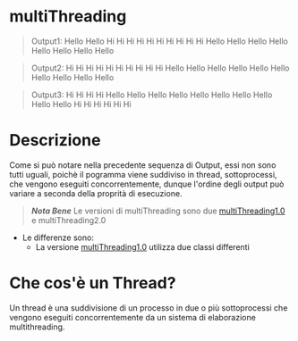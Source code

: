 # multiThreading

> Output1: Hello Hello Hi Hi Hi Hi Hi Hi Hi Hi Hi Hi Hello Hello Hello Hello Hello Hello Hello Hello

> Output2: Hi Hi Hi Hi Hi Hi Hi Hi Hi Hi Hello Hello Hello Hello Hello Hello Hello Hello Hello Hello

> Output3: Hi Hi Hi Hi Hello Hello Hello Hello Hello Hello Hello Hello Hello Hello Hi Hi Hi Hi Hi Hi

# Descrizione 

Come si può notare nella precedente sequenza di Output, essi non sono tutti uguali, poichè il pogramma viene suddiviso in thread, sottoprocessi, che vengono eseguiti concorrentemente, dunque l'ordine degli output può variare a seconda della proprità di esecuzione.

>***Nota Bene***
>Le versioni di multiThreading sono due [multiThreading1.0](https://github.com/claudio-capu/multiThreading1.0/) e multiThreading2.0

- Le differenze sono:
  - La versione [multiThreading1.0](https://github.com/claudio-capu/multiThreading1.0/) utilizza due classi differenti

# Che cos'è un Thread?

Un thread è una suddivisione di un processo in due o più sottoprocessi che vengono eseguiti concorrentemente da un sistema di elaborazione multithreading.

